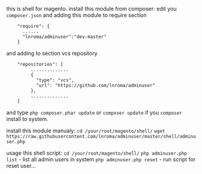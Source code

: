this is shell for magento. 
install this module from composer:
edit you `composer.json` and adding this module to require section 
```
    "require": {
      ......
      "lnroma/adminuser":"dev-master"
    }
```
and adding to section vcs repository
```
    "repositories": [
         ..............
         {
           "type": "vcs", 
           "url": "https://github.com/lnroma/adminuser"
         },  
         ..............
    ]
```

and type `php composer.phar update` or `composer update` if you `composer` install to system.

install this module manualy:
`cd /your/root/magento/shell/`
`wget https://raw.githubusercontent.com/lnroma/adminuser/master/shell/adminuser.php`

usage this shell script:
`cd /your/root/magento/shell/`
`php adminuser.php list` - list all admin users in system
`php adminuser.php reset` - run script for reset user...

